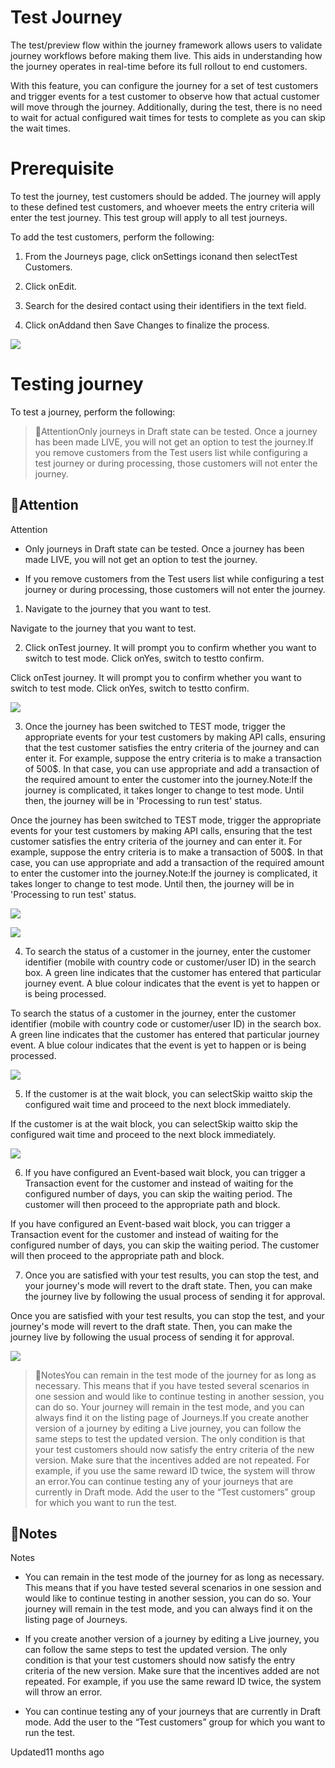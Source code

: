 # Test Journey

The test/preview flow within the journey framework allows users to validate journey workflows before making them live. This aids in understanding how the journey operates in real-time before its full rollout to end customers.

With this feature, you can configure the journey for a set of test customers and trigger events for a test customer to observe how that actual customer will move through the journey. Additionally, during the test, there is no need to wait for actual configured wait times for tests to complete as you can skip the wait times.

# Prerequisite

To test the journey, test customers should be added. The journey will apply to these defined test customers, and whoever meets the entry criteria will enter the test journey. This test group will apply to all test journeys.

To add the test customers, perform the following:

1. From the Journeys page, click onSettings iconand then selectTest Customers.

2. Click onEdit.

3. Search for the desired contact using their identifiers in the text field.

4. Click onAddand then Save Changes to finalize the process.

![](https://files.readme.io/6277e3a-Add_test_customers.gif)

# Testing journey

To test a journey, perform the following:

> 🚧AttentionOnly journeys in Draft state can be tested. Once a journey has been made LIVE, you will not get an option to test the journey.If you remove customers from the Test users list while configuring a test journey or during processing, those customers will not enter the journey.

## 🚧Attention

Attention

- Only journeys in Draft state can be tested. Once a journey has been made LIVE, you will not get an option to test the journey.

- If you remove customers from the Test users list while configuring a test journey or during processing, those customers will not enter the journey.

1. Navigate to the journey that you want to test.

Navigate to the journey that you want to test.

2. Click onTest journey. It will prompt you to confirm whether you want to switch to test mode. Click onYes, switch to testto confirm.

Click onTest journey. It will prompt you to confirm whether you want to switch to test mode. Click onYes, switch to testto confirm.

![](https://files.readme.io/671cfb4-Test_Journey.png)

3. Once the journey has been switched to TEST mode, trigger the appropriate events for your test customers by making API calls, ensuring that the test customer satisfies the entry criteria of the journey and can enter it. For example, suppose the entry criteria is to make a transaction of 500$. In that case, you can use appropriate and add a transaction of the required amount to enter the customer into the journey.Note:If the journey is complicated, it takes longer to change to test mode. Until then, the journey will be in 'Processing to run test' status.

Once the journey has been switched to TEST mode, trigger the appropriate events for your test customers by making API calls, ensuring that the test customer satisfies the entry criteria of the journey and can enter it. For example, suppose the entry criteria is to make a transaction of 500$. In that case, you can use appropriate and add a transaction of the required amount to enter the customer into the journey.Note:If the journey is complicated, it takes longer to change to test mode. Until then, the journey will be in 'Processing to run test' status.

![](https://files.readme.io/fdb8b88-Processing_to_run_test.png)

![](https://files.readme.io/3d745de-Test_mode.png)

4. To search the status of a customer in the journey, enter the customer identifier (mobile with country code or customer/user ID) in the search box. A green line indicates that the customer has entered that particular journey event. A blue colour indicates that the event is yet to happen or is being processed.

To search the status of a customer in the journey, enter the customer identifier (mobile with country code or customer/user ID) in the search box. A green line indicates that the customer has entered that particular journey event. A blue colour indicates that the event is yet to happen or is being processed.

![](https://files.readme.io/226af04-Skip_wait_and_Search_customer.gif)

5. If the customer is at the wait block, you can selectSkip waitto skip the configured wait time and proceed to the next block immediately.

If the customer is at the wait block, you can selectSkip waitto skip the configured wait time and proceed to the next block immediately.

![](https://files.readme.io/255a796-Skip_wait_.gif)

6. If you have configured an Event-based wait block, you can trigger a Transaction event for the customer and instead of waiting for the configured number of days, you can skip the waiting period. The customer will then proceed to the appropriate path and block.

If you have configured an Event-based wait block, you can trigger a Transaction event for the customer and instead of waiting for the configured number of days, you can skip the waiting period. The customer will then proceed to the appropriate path and block.

7. Once you are satisfied with your test results, you can stop the test, and your journey's mode will revert to the draft state. Then, you can make the journey live by following the usual process of sending it for approval.

Once you are satisfied with your test results, you can stop the test, and your journey's mode will revert to the draft state. Then, you can make the journey live by following the usual process of sending it for approval.

![](https://files.readme.io/0f838f6-Stop_test.gif)

> 📘NotesYou can remain in the test mode of the journey for as long as necessary. This means that if you have tested several scenarios in one session and would like to continue testing in another session, you can do so. Your journey will remain in the test mode, and you can always find it on the listing page of Journeys.If you create another version of a journey by editing a Live journey, you can follow the same steps to test the updated version. The only condition is that your test customers should now satisfy the entry criteria of the new version. Make sure that the incentives added are not repeated. For example, if you use the same reward ID twice, the system will throw an error.You can continue testing any of your journeys that are currently in Draft mode. Add the user to the “Test customers” group for which you want to run the test.

## 📘Notes

Notes

- You can remain in the test mode of the journey for as long as necessary. This means that if you have tested several scenarios in one session and would like to continue testing in another session, you can do so. Your journey will remain in the test mode, and you can always find it on the listing page of Journeys.

- If you create another version of a journey by editing a Live journey, you can follow the same steps to test the updated version. The only condition is that your test customers should now satisfy the entry criteria of the new version. Make sure that the incentives added are not repeated. For example, if you use the same reward ID twice, the system will throw an error.

- You can continue testing any of your journeys that are currently in Draft mode. Add the user to the “Test customers” group for which you want to run the test.

Updated11 months ago